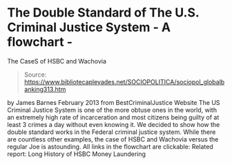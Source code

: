 # The Double Standard of The U.S. Criminal Justice System - A flowchart - 
The CaseS of HSBC and Wachovia

> Source: https://www.bibliotecapleyades.net/SOCIOPOLITICA/sociopol_globalbanking313.htm

by James Barnes
February 2013
from
BestCriminalJustice Website
The US Criminal Justice System is one of the more obtuse ones in the world,
with an extremely high rate of incarceration and most citizens being guilty
of at least 3 crimes a day without even knowing it.
We decided to show how the double standard works
in the Federal criminal justice system. While there are countless other
examples, the case of HSBC and Wachovia versus the regular Joe is
astounding.
All links in the flowchart are clickable:
Related report:
Long History of HSBC Money Laundering
